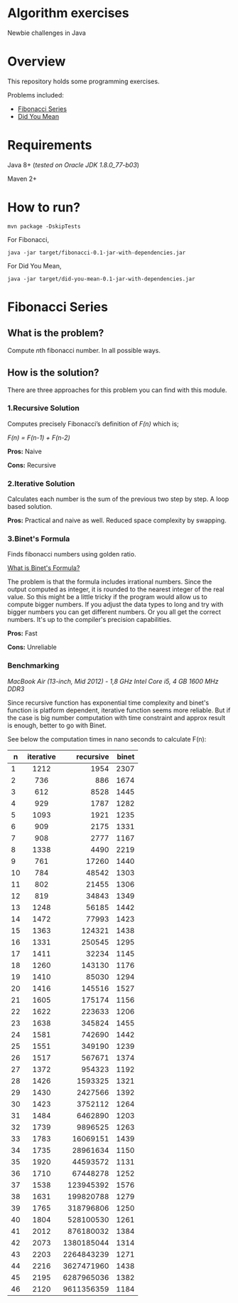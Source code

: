 # Algorithm exercises
Newbie challenges in Java 

# Overview 

This repository holds some programming exercises.

Problems included: 

 - [Fibonacci Series](#fibonacci-series) 
 - [Did You Mean](#did-you-mean) 

# Requirements

Java 8+ (*tested on Oracle JDK 1.8.0_77-b03*)

Maven 2+


# How to run? 

`mvn package -DskipTests`

For Fibonacci, 

`java -jar target/fibonacci-0.1-jar-with-dependencies.jar`

For Did You Mean, 

`java -jar target/did-you-mean-0.1-jar-with-dependencies.jar`


 
# Fibonacci Series

## What is the problem? 

Compute *n*th fibonacci number. In all possible ways.

## How is the solution?

There are three approaches for this problem you can find with this module.
### 1.Recursive Solution
Computes precisely Fibonacci’s definition of *F(n)* which is;

*F(n) = F(n-1) + F(n-2)*

**Pros:** Naive 

**Cons:** Recursive

### 2.Iterative Solution

Calculates each number is the sum of the previous two step by step. A loop based solution. 

**Pros:** Practical and naive as well. Reduced space complexity by swapping.

### 3.Binet's Formula

 Finds fibonacci numbers using golden ratio.
 
 [What is Binet's Formula?](http://mathworld.wolfram.com/BinetsFibonacciNumberFormula.html)
 
The problem is that the formula includes irrational numbers. Since the output computed as integer, it is rounded to the nearest integer of the real value. So this might be a little tricky if the program would allow us to compute bigger numbers. If you adjust the data types to long and try with bigger numbers you can get different numbers. Or you all get the correct numbers. It's up to the compiler's precision capabilities. 

**Pros:** Fast 

**Cons:** Unreliable

### Benchmarking

*MacBook Air (13-inch, Mid 2012) - 1,8 GHz Intel Core i5, 4 GB 1600 MHz DDR3*

Since recursive function has exponential time complexity and binet's function is platform dependent, iterative function seems more reliable. But if the case is big number computation with time constraint and approx result is enough, better to go with Binet.

See below the computation times in nano seconds to calculate F(n):


| n | iterative | recursive   | binet  |
| ------------- |:-------------:| -----:| -----:|
|1|1212|1954|2307|
|2|736|886|1674|
|3|612|8528|1445|
|4|929|1787|1282|
|5|1093|1921|1235|
|6|909|2175|1331|
|7|908|2777|1167|
|8|1338|4490|2219|
|9|761|17260|1440|
|10|784|48542|1303|
|11|802|21455|1306|
|12|819|34843|1349|
|13|1248|56185|1442|
|14|1472|77993|1423|
|15|1363|124321|1438|
|16|1331|250545|1295|
|17|1411|32234|1145|
|18|1260|143130|1176|
|19|1410|85030|1294|
|20|1416|145516|1527|
|21|1605|175174|1156|
|22|1622|223633|1206|
|23|1638|345824|1455|
|24|1581|742690|1442|
|25|1551|349190|1239|
|26|1517|567671|1374|
|27|1372|954323|1192|
|28|1426|1593325|1321|
|29|1430|2427566|1392|
|30|1423|3752112|1264|
|31|1484|6462890|1203|
|32|1739|9896525|1263|
|33|1783|16069151|1439|
|34|1735|28961634|1150|
|35|1920|44593572|1131|
|36|1710|67448278|1252|
|37|1538|123945392|1576|
|38|1631|199820788|1279|
|39|1765|318796806|1250|
|40|1804|528100530|1261|
|41|2012|876180032|1384|
|42|2073|1380185044|1314|
|43|2203|2264843239|1271|
|44|2216|3627471960|1438|
|45|2195|6287965036|1382|
|46|2120|9611356359|1184|

